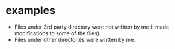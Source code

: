 # examples

* Files under 3rd party directory were not written by me (I made modifications to some of the files).
* Files under other directories were written by me.
